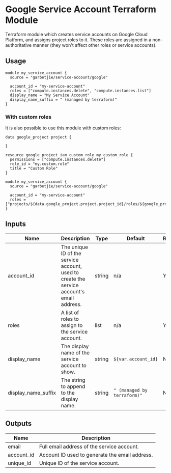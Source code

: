 # Google Service Account Terraform Module

Terraform module which creates service accounts on Google Cloud Platform, and assigns project roles to it.
These roles are assigned in a non-authoritative manner (they won't affect other roles or service accounts).


## Usage

```hcl
module my_service_account {
  source = "garbetjie/service-account/google"
  
  account_id = "my-service-account"
  roles = ["compute.instances.delete", "compute.instances.list"]
  display_name = "My Service Account"
  display_name_suffix = " (managed by terraform)"
}
```

### With custom roles

It is also possible to use this module with custom roles:

```hcl
data google_project project {

}

resource google_project_iam_custom_role my_custom_role {
  permissions = ["compute.instances.delete"]
  role_id = "my.custom.role"
  title = "Custom Role"
}

module my_service_account {
  source = "garbetjie/service-account/google"
  
  account_id = "my-service-account"
  roles = ["projects/${data.google_project.project.project_id}/roles/${google_project_iam_custom_role.my_custom_role.role_id}"]
}
```


## Inputs

| Name                | Description                                                                               | Type   | Default                     | Required |
|---------------------|-------------------------------------------------------------------------------------------|--------|-----------------------------|----------|
| account_id          | The unique ID of the service account, used to create the service account's email address. | string | n/a                         | Yes      |
| roles               | A list of roles to assign to the service account.                                         | list   | n/a                         | Yes      |
| display_name        | The display name of the service account to show.                                          | string | `${var.account_id}`         | No       |
| display_name_suffix | The string to append to the display name.                                                 | string | `" (managed by terraform)"` | No       |


## Outputs

| Name       | Description                                    |
|------------|------------------------------------------------|
| email      | Full email address of the service account.     |
| account_id | Account ID used to generate the email address. |
| unique_id  | Unique ID of the service account.              |

